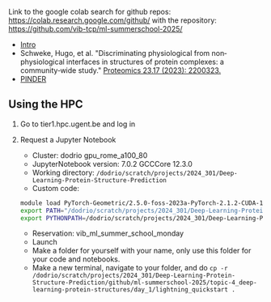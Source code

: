 Link to the google colab search for github repos: <https://colab.research.google.com/github/>
with the repository: <https://github.com/vib-tcp/ml-summerschool-2025/>

- [Intro](https://docs.google.com/presentation/d/1rtVVJ-6dQNv9gAALjZJTg4HZxq7Onc2c03XFSwuUivQ/edit?usp=sharing)
- Schweke, Hugo, et al. "Discriminating physiological from non‐physiological interfaces in structures of protein complexes: a community‐wide study." [Proteomics 23.17 (2023): 2200323.](https://analyticalsciencejournals.onlinelibrary.wiley.com/doi/10.1002/pmic.202200323)
- [PINDER](pinder.sh)

## Using the HPC

1. Go to tier1.hpc.ugent.be and log in
2. Request a Jupyter Notebook
   - Cluster: dodrio gpu_rome_a100_80
   - JupyterNotebook version: 7.0.2 GCCCore 12.3.0
   - Working directory: `/dodrio/scratch/projects/2024_301/Deep-Learning-Protein-Structure-Prediction`
   - Custom code:

    ```sh
    module load PyTorch-Geometric/2.5.0-foss-2023a-PyTorch-2.1.2-CUDA-12.1.1 Transformers/4.39.3-gfbf-2023a PyTorch-Lightning/2.2.1-foss-2023a-CUDA-12.1.1
    export PATH="/dodrio/scratch/projects/2024_301/Deep-Learning-Protein-Structure-Prediction/pip_dir/dodrio/scratch/users/vsc49670/.local/:$PATH"
    export PYTHONPATH=/dodrio/scratch/projects/2024_301/Deep-Learning-Protein-Structure-Prediction/pip_dir/dodrio/scratch/users/vsc49670/.local/lib/python3.11/site-packages/:$PYTHONPATH
    ```

   - Reservation: vib_ml_summer_school_monday
   - Launch
   - Make a folder for yourself with your name, only use this folder for your code and notebooks.
   - Make a new terminal, navigate to your folder, and do `cp -r /dodrio/scratch/projects/2024_301/Deep-Learning-Protein-Structure-Prediction/github/ml-summerschool-2025/topic-4_deep-learning-protein-structures/day_1/lightning_quickstart .`
